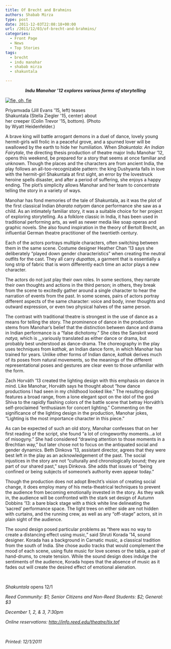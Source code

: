 ```yaml
---
title: Of Brecht and Brahmins
authors: Shabab Mirza
type: post
date: 2011-12-03T22:08:18+00:00
url: /2011/12/03/of-brecht-and-brahmins/
categories:
  - Front Page
  - News
  - Top Stories
tags:
  - brecht
  - indu manohar
  - shabab mirza
  - shakuntala

---
```

<p style="text-align: center;">
  <em><strong>Indu Manohar &#8217;12 explores various forms of storytelling</strong></em>
</p>

<div id="attachment_1051" style="width: 310px" class="wp-caption alignright">
  <a href="https://i2.wp.com/www.reedquest.org/wp-content/uploads/2011/12/340009_244947198900967_235923216470032_648147_334593612_o.jpg"><img class="size-medium wp-image-1051" title="Shakuntala" src="https://i0.wp.com/www.reedquest.org/wp-content/uploads/2011/12/340009_244947198900967_235923216470032_648147_334593612_o-300x236.jpg?resize=300%2C236" alt="fie, oh, fie" data-recalc-dims="1" /></a>
  
  <p class="wp-caption-text">
    Priyamvada (Jill Evans '15, left) teases Shakuntala (Stella Ziegler '15, center) about her creeper (Colin Trevor '15, bottom). (Photo by Wyatt Heidenfelder.)
  </p>
</div>

A brave king will battle arrogant demons in a duel of dance, lovely young hermit-girls will frolic in a peaceful grove, and a spurned lover will be swallowed by the earth to hide her humiliation. When _Shakuntala: An Indian Fairytale_, the directing thesis production of theatre major Indu Manohar ’12, opens this weekend, be prepared for a story that seems at once familiar and unknown. Though the places and the characters are from ancient India, the play follows an all-too-recognizable pattern: the king Dushyanta falls in love with the hermit-girl Shakuntala at first sight, an error by the lovestruck heroine spells disaster, and after a period of suffering, she enjoys a happy ending. The plot’s simplicity allows Manohar and her team to concentrate telling the story in a variety of ways.

Manohar has fond memories of the tale of Shakuntala, as it was the plot of the first classical Indian _bharata natyam_ dance performance she saw as a child. As an intimately familiar story, it was a suitable choice for her project of exploring storytelling. As a folklore classic in India, it has been used in traditional performing arts, as well as newer media like soap operas and graphic novels. She also found inspiration in the theory of Bertolt Brecht, an influential German theatre practitioner of the twentieth century.

Each of the actors portrays multiple characters, often switching between them in the same scene. Costume designer Heather Chan ’13 says she deliberately “played down gender characteristics” when creating the neutral outfits for the cast. They all carry _dupattas_, a garment that is essentially a long strip of fabric that is worn differently each time an actor plays a new character.

The actors do not just play their own roles. In some sections, they narrate their own thoughts and actions in the third person; in others, they break from the scene to excitedly gather around a single character to hear the narration of events from the past. In some scenes, pairs of actors portray different aspects of the same character: voice and body, inner thoughts and outward expression, or even two physical halves of the same person.

The contrast with traditional theatre is strongest in the use of dance as a means for telling the story. The prominence of dance in the production stems from Manohar’s belief that the distinction between dance and drama in Indian performance is a “false dichotomy.” She cites the Sanskrit word _natya,_ which is __variously translated as either dance or drama, but probably best understood as dance-drama. The choreography in the play uses techniques from _kathak_, an Indian dance form, in which Manohar has trained for years. Unlike other forms of Indian dance, _kathak_ derives much of its poses from natural movements, so the meanings of the different representational poses and gestures are clear even to those unfamiliar with the form.

Zach Horváth ’13 created the lighting design with this emphasis on dance in mind. Like Manohar, Horváth says he thought about “how dance productions I had seen in my childhood looked like.” The resulting design features a broad range, from a lone elegant spot on the idol of the god Shiva to the rapidly flashing colors of the battle scene that betray Horváth’s self-proclaimed “enthusiasm for concert lighting.” Commenting on the significance of the lighting design in the production, Manohar jokes, “Lighting is the most importance character in this piece.”

As can be expected of such an old story, Manohar confesses that on her first reading of the script, she found “a lot of cringeworthy moments…a lot of misogyny.” She had considered “drawing attention to those moments in a Brechtian way,” but later chose not to focus on the antiquated social and gender dynamics. Beth Dinkova ’13, assistant director, agrees that they were best left in the play as an acknowledgement of the past. The social injustices in the story are not “culturally and chronologically bound; they are part of our shared past,” says Dinkova. She adds that issues of “being confined or being subjects of someone’s authority even appear today.”

Though the production does not adopt Brecht’s vision of creating social change, it does employ many of his meta-theatrical techniques to prevent the audience from becoming emotionally invested in the story. As they walk in, the audience will be confronted with the stark set design of Autumn Dobbins ’13: a bare black stage with a thick white line delineating the ‘sacred’ performance space. The light trees on either side are not hidden with curtains, and the running crew, as well as any “off-stage” actors, sit in plain sight of the audience.

The sound design posed particular problems as “there was no way to create a distancing effect using music,” said Shruti Korada ’14, sound designer. Korada has a background in Carnatic music, a classical tradition from the south of India. She chose audio tracks that would complement the mood of each scene, using flute music for love scenes or the tabla, a pair of hand-drums, to create tension. While the sound design does indulge the sentiments of the audience, Korada hopes that the absence of music as it fades out will create the desired effect of emotional alienation.

&nbsp;

_Shakuntala_ opens 12/1

_Reed Community: $1; Senior Citizens and Non-Reed Students: $2; General: $3_

_December 1, 2, & 3, 7:30pm_

_Online reservations: http://info.reed.edu/theatre/tix.taf_

&nbsp;

_Printed: 12/1/2011_